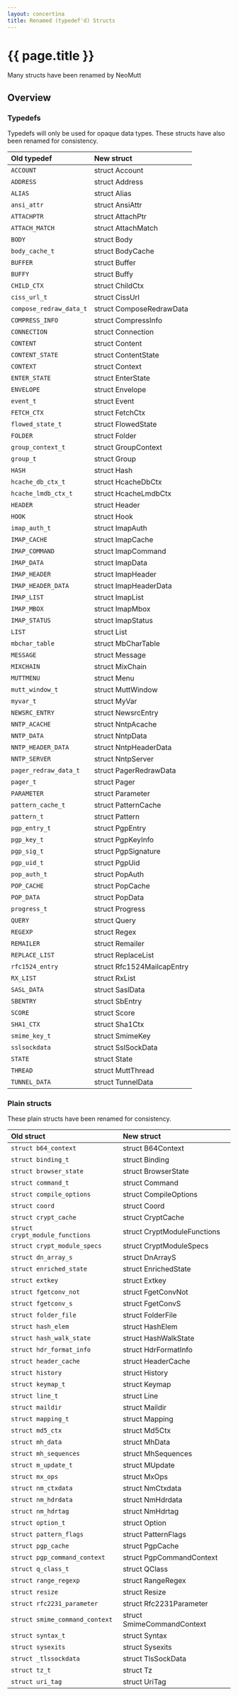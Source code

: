 ```yaml
---
layout: concertina
title: Renamed (typedef'd) Structs
---
```


# {{ page.title }}

Many structs have been renamed by NeoMutt

## Overview

### Typedefs

Typedefs will only be used for opaque data types. These structs have also been
renamed for consistency.

| Old typedef             | New struct                 |
| :---------------------- | :------------------------- |
| `ACCOUNT`               | struct Account             |
| `ADDRESS`               | struct Address             |
| `ALIAS`                 | struct Alias               |
| `ansi_attr`             | struct AnsiAttr            |
| `ATTACHPTR`             | struct AttachPtr           |
| `ATTACH_MATCH`          | struct AttachMatch         |
| `BODY`                  | struct Body                |
| `body_cache_t`          | struct BodyCache           |
| `BUFFER`                | struct Buffer              |
| `BUFFY`                 | struct Buffy               |
| `CHILD_CTX`             | struct ChildCtx            |
| `ciss_url_t`            | struct CissUrl             |
| `compose_redraw_data_t` | struct ComposeRedrawData   |
| `COMPRESS_INFO`         | struct CompressInfo        |
| `CONNECTION`            | struct Connection          |
| `CONTENT`               | struct Content             |
| `CONTENT_STATE`         | struct ContentState        |
| `CONTEXT`               | struct Context             |
| `ENTER_STATE`           | struct EnterState          |
| `ENVELOPE`              | struct Envelope            |
| `event_t`               | struct Event               |
| `FETCH_CTX`             | struct FetchCtx            |
| `flowed_state_t`        | struct FlowedState         |
| `FOLDER`                | struct Folder              |
| `group_context_t`       | struct GroupContext        |
| `group_t`               | struct Group               |
| `HASH`                  | struct Hash                |
| `hcache_db_ctx_t`       | struct HcacheDbCtx         |
| `hcache_lmdb_ctx_t`     | struct HcacheLmdbCtx       |
| `HEADER`                | struct Header              |
| `HOOK`                  | struct Hook                |
| `imap_auth_t`           | struct ImapAuth            |
| `IMAP_CACHE`            | struct ImapCache           |
| `IMAP_COMMAND`          | struct ImapCommand         |
| `IMAP_DATA`             | struct ImapData            |
| `IMAP_HEADER`           | struct ImapHeader          |
| `IMAP_HEADER_DATA`      | struct ImapHeaderData      |
| `IMAP_LIST`             | struct ImapList            |
| `IMAP_MBOX`             | struct ImapMbox            |
| `IMAP_STATUS`           | struct ImapStatus          |
| `LIST`                  | struct List                |
| `mbchar_table`          | struct MbCharTable         |
| `MESSAGE`               | struct Message             |
| `MIXCHAIN`              | struct MixChain            |
| `MUTTMENU`              | struct Menu                |
| `mutt_window_t`         | struct MuttWindow          |
| `myvar_t`               | struct MyVar               |
| `NEWSRC_ENTRY`          | struct NewsrcEntry         |
| `NNTP_ACACHE`           | struct NntpAcache          |
| `NNTP_DATA`             | struct NntpData            |
| `NNTP_HEADER_DATA`      | struct NntpHeaderData      |
| `NNTP_SERVER`           | struct NntpServer          |
| `pager_redraw_data_t`   | struct PagerRedrawData     |
| `pager_t`               | struct Pager               |
| `PARAMETER`             | struct Parameter           |
| `pattern_cache_t`       | struct PatternCache        |
| `pattern_t`             | struct Pattern             |
| `pgp_entry_t`           | struct PgpEntry            |
| `pgp_key_t`             | struct PgpKeyInfo          |
| `pgp_sig_t`             | struct PgpSignature        |
| `pgp_uid_t`             | struct PgpUid              |
| `pop_auth_t`            | struct PopAuth             |
| `POP_CACHE`             | struct PopCache            |
| `POP_DATA`              | struct PopData             |
| `progress_t`            | struct Progress            |
| `QUERY`                 | struct Query               |
| `REGEXP`                | struct Regex               |
| `REMAILER`              | struct Remailer            |
| `REPLACE_LIST`          | struct ReplaceList         |
| `rfc1524_entry`         | struct Rfc1524MailcapEntry |
| `RX_LIST`               | struct RxList              |
| `SASL_DATA`             | struct SaslData            |
| `SBENTRY`               | struct SbEntry             |
| `SCORE`                 | struct Score               |
| `SHA1_CTX`              | struct Sha1Ctx             |
| `smime_key_t`           | struct SmimeKey            |
| `sslsockdata`           | struct SslSockData         |
| `STATE`                 | struct State               |
| `THREAD`                | struct MuttThread          |
| `TUNNEL_DATA`           | struct TunnelData          |

### Plain structs

These plain structs have been renamed for consistency.

| Old struct                      | New struct                  |
| :------------------------------ | :-------------------------- |
| `struct b64_context`            | struct B64Context           |
| `struct binding_t`              | struct Binding              |
| `struct browser_state`          | struct BrowserState         |
| `struct command_t`              | struct Command              |
| `struct compile_options`        | struct CompileOptions       |
| `struct coord`                  | struct Coord                |
| `struct crypt_cache`            | struct CryptCache           |
| `struct crypt_module_functions` | struct CryptModuleFunctions |
| `struct crypt_module_specs`     | struct CryptModuleSpecs     |
| `struct dn_array_s`             | struct DnArrayS             |
| `struct enriched_state`         | struct EnrichedState        |
| `struct extkey`                 | struct Extkey               |
| `struct fgetconv_not`           | struct FgetConvNot          |
| `struct fgetconv_s`             | struct FgetConvS            |
| `struct folder_file`            | struct FolderFile           |
| `struct hash_elem`              | struct HashElem             |
| `struct hash_walk_state`        | struct HashWalkState        |
| `struct hdr_format_info`        | struct HdrFormatInfo        |
| `struct header_cache`           | struct HeaderCache          |
| `struct history`                | struct History              |
| `struct keymap_t`               | struct Keymap               |
| `struct line_t`                 | struct Line                 |
| `struct maildir`                | struct Maildir              |
| `struct mapping_t`              | struct Mapping              |
| `struct md5_ctx`                | struct Md5Ctx               |
| `struct mh_data`                | struct MhData               |
| `struct mh_sequences`           | struct MhSequences          |
| `struct m_update_t`             | struct MUpdate              |
| `struct mx_ops`                 | struct MxOps                |
| `struct nm_ctxdata`             | struct NmCtxdata            |
| `struct nm_hdrdata`             | struct NmHdrdata            |
| `struct nm_hdrtag`              | struct NmHdrtag             |
| `struct option_t`               | struct Option               |
| `struct pattern_flags`          | struct PatternFlags         |
| `struct pgp_cache`              | struct PgpCache             |
| `struct pgp_command_context`    | struct PgpCommandContext    |
| `struct q_class_t`              | struct QClass               |
| `struct range_regexp`           | struct RangeRegex           |
| `struct resize`                 | struct Resize               |
| `struct rfc2231_parameter`      | struct Rfc2231Parameter     |
| `struct smime_command_context`  | struct SmimeCommandContext  |
| `struct syntax_t`               | struct Syntax               |
| `struct sysexits`               | struct Sysexits             |
| `struct _tlssockdata`           | struct TlsSockData          |
| `struct tz_t`                   | struct Tz                   |
| `struct uri_tag`                | struct UriTag               |


